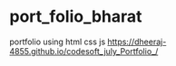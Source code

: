 # port_folio_bharat
portfolio using html css js
https://dheeraj-4855.github.io/codesoft_july_Portfolio_/

